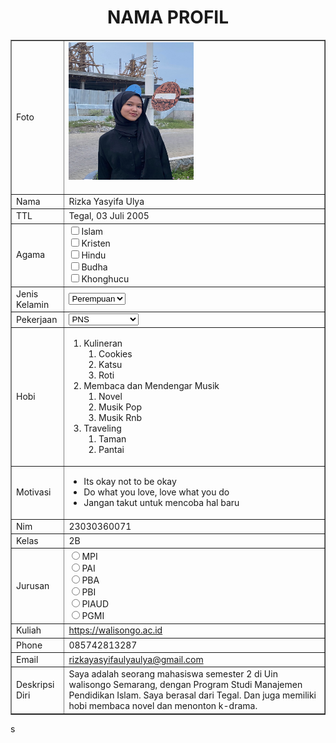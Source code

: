 <!DOCTYPE html>
<html>
<head>
<title> Tugas html </title>
</head>
<body>
<tr>
<h1 align="center">NAMA PROFIL</h1>
<table width="745"border="1"cellspacing="0"cellpadding="5"align="center">
<td>Foto</td>
<td><img border="0" src="my picture.jpeg"height="220" width="200"/>
<br>
<br>
</td>
</tr>
<tr>
<td>Nama</td>
<td>Rizka Yasyifa Ulya</td>
</tr>
<tr>
<td>TTL</td>
<td>Tegal, 03 Juli 2005</td> 
</tr>
<tr>
<td>Agama</td>
<td>
<input type="checkbox"name="agama">Islam<br>
<input type="checkbox"name="agama">Kristen<br>
<input type="checkbox"name="agama">Hindu<br>
<input type="checkbox"name="agama">Budha<br>
<input type="checkbox"name="agama">Khonghucu
</td>
</tr>
<tr>
<td>Jenis Kelamin</td>
<td><form option="proses.php"method="get">
<select name='Jenis Kelamin'>
	<option value='Perempuan'>Perempuan</option>
	<option value='Laki-laki'>Laki-laki</option>
	</select></form></td>
</tr>
<tr>
<td>Pekerjaan</td> 
<td><form action="proses.php"method="get">
<select name='Pekerjaan'>
<option value='PNS'>PNS</option>
<option value='WIRASWASTA'>WIRASWASTA</option>
<option value='BUMN'>BUMN</option>
<option value='MAHASISWA'>MAHASISWA</option>
</select></form></td>
</tr>
<tr>
<td>Hobi</td>
<td>
	<ol>
		<li>Kulineran
		<ol>
				<li>Cookies</li>
				<li>Katsu</li>
				<li>Roti</li>
				</ol>
		<li>Membaca dan Mendengar Musik
		<ol>
				<li>Novel</li>
                <li>Musik Pop</li>
                <li>Musik Rnb</li>
				</ol>
		<li>Traveling
		<ol>
				<li>Taman</li>
				<li>Pantai</li>
				</ol>
	</ol>
</select></td>
</tr>
<tr>
<td>Motivasi</td>
<td>
	<ul>
		<li>Its okay not to be okay</li>
		<li>Do what you love, love what you do</li>
		<li>Jangan takut untuk mencoba hal baru</li>
	</ul>
</td>
</tr>
<tr>
<td>Nim</td>
<td>23030360071</td>
</tr>
<tr>
<td>Kelas</td>
<td>2B</td>
</tr>
<tr>
<td>Jurusan</td>
<td>
<input type="radio"name="jurusan">MPI <br>
<input type="radio"name="jurusan">PAI<br>
<input type="radio"name="jurusan">PBA <br>
<input type="radio"name="jurusan">PBI <br>
<input type="radio"name="jurusan">PIAUD <br>
<input type="radio"name="jurusan">PGMI
</td>
</tr>
<tr>
<td>Kuliah</td>
<td>
<a href="https://walisongo.ac.id">https://walisongo.ac.id</a>
</td>
</tr>
<tr>
<td>Phone</td>
<td>085742813287</td>
</tr>
<tr>
<td>Email</td>
<td>
<a href="rizkayasyifaulyaulya@gmail.com">rizkayasyifaulyaulya@gmail.com</a>
</td>
</tr>
<tr>
<td>Deskripsi Diri</td>
<td>Saya adalah seorang mahasiswa semester 2 di Uin walisongo Semarang, dengan Program Studi Manajemen Pendidikan Islam. Saya berasal dari Tegal. Dan juga memiliki hobi membaca novel dan menonton k-drama.</td>
</tr>
</table>
</body>
</html>s
